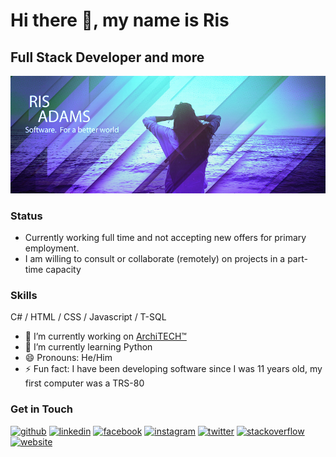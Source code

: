 
# Hi there 👋, my name is Ris

## Full Stack Developer and more

![Full Stack Developer and more](https://github.com/risadams/risadams/blob/master/img/Design%204.jpg?raw=true)

### Status

- Currently working full time and not accepting new offers for primary employment.
- I am willing to consult or collaborate (remotely) on projects in a part-time capacity

### Skills

 C# / HTML / CSS / Javascript / T-SQL

- 🔭 I’m currently working on [ArchiTECH™](https://www.builtforyou.com)
- 🌱 I’m currently learning Python
- 😄 Pronouns: He/Him
- ⚡ Fun fact: I have been developing software since I was 11 years old, my first computer was a TRS-80

### Get in Touch

[<img src='https://cdn.jsdelivr.net/npm/simple-icons@3.0.1/icons/github.svg' alt='github' height='40'>](https://github.com/risadams) [<img src='https://cdn.jsdelivr.net/npm/simple-icons@3.0.1/icons/linkedin.svg' alt='linkedin' height='40'>](https://www.linkedin.com/in/risadams/)  [<img src='https://cdn.jsdelivr.net/npm/simple-icons@3.0.1/icons/facebook.svg' alt='facebook' height='40'>](https://www.facebook.com/ris.adams.53)  [<img src='https://cdn.jsdelivr.net/npm/simple-icons@3.0.1/icons/instagram.svg' alt='instagram' height='40'>](https://www.instagram.com/ris.adams/)  [<img src='https://cdn.jsdelivr.net/npm/simple-icons@3.0.1/icons/twitter.svg' alt='twitter' height='40'>](https://twitter.com/ris_adams)  [<img src='https://cdn.jsdelivr.net/npm/simple-icons@3.0.1/icons/stackoverflow.svg' alt='stackoverflow' height='40'>](https://stackoverflow.com/users/15683/ris-adams)  [<img src='https://cdn.jsdelivr.net/npm/simple-icons@3.0.1/icons/icloud.svg' alt='website' height='40'>](https://www.risadams.com)  

<!-- ![Github stats](https://github-readme-stats.vercel.app/api?username=risadams&show_icons=true) -->